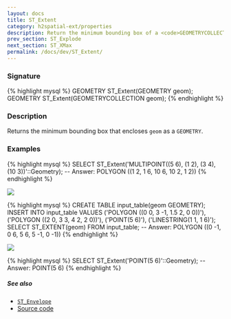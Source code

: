```yaml
---
layout: docs
title: ST_Extent
category: h2spatial-ext/properties
description: Return the minimum bounding box of a <code>GEOMETRYCOLLECTION</code>
prev_section: ST_Explode
next_section: ST_XMax
permalink: /docs/dev/ST_Extent/
---
```

 
### Signature

{% highlight mysql %}
GEOMETRY ST_Extent(GEOMETRY geom);
GEOMETRY ST_Extent(GEOMETRYCOLLECTION geom);
{% endhighlight %}

### Description

Returns the minimum bounding box that encloses `geom` as a `GEOMETRY`.

### Examples

{% highlight mysql %}
SELECT ST_Extent('MULTIPOINT((5 6), (1 2), (3 4), (10 3))'::Geometry);
-- Answer: POLYGON ((1 2, 1 6, 10 6, 10 2, 1 2))
{% endhighlight %}

<img class="displayed" src="../ST_Extent1.png"/>

{% highlight mysql %}
CREATE TABLE input_table(geom GEOMETRY);
INSERT INTO input_table VALUES 
     ('POLYGON ((0 0, 3 -1, 1.5 2, 0 0))'), 
     ('POLYGON ((2 0, 3 3, 4 2, 2 0))'), 
     ('POINT(5 6)'), 
     ('LINESTRING(1 1, 1 6)');
SELECT ST_EXTENT(geom) FROM input_table;
-- Answer: POLYGON ((0 -1, 0 6, 5 6, 5 -1, 0 -1))
{% endhighlight %}

<img class="displayed" src="../ST_Extent2.png"/>

{% highlight mysql %}
SELECT ST_Extent('POINT(5 6)'::Geometry);
-- Answer: POINT(5 6)
{% endhighlight %}

##### See also
* [`ST_Envelope`](../ST_Envelope)
* <a href="https://github.com/irstv/H2GIS/blob/master/h2spatial-ext/src/main/java/org/h2gis/h2spatialext/function/spatial/properties/ST_Extent.java" target="_blank">Source code</a>
